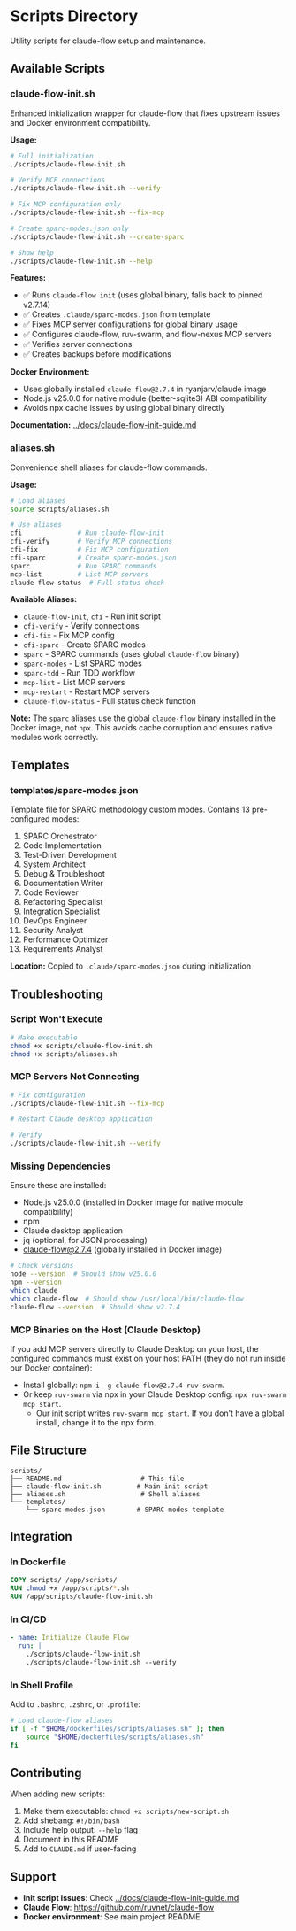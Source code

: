 # Scripts Directory

Utility scripts for claude-flow setup and maintenance.

## Available Scripts

### claude-flow-init.sh

Enhanced initialization wrapper for claude-flow that fixes upstream issues and Docker environment compatibility.

**Usage:**
```bash
# Full initialization
./scripts/claude-flow-init.sh

# Verify MCP connections
./scripts/claude-flow-init.sh --verify

# Fix MCP configuration only
./scripts/claude-flow-init.sh --fix-mcp

# Create sparc-modes.json only
./scripts/claude-flow-init.sh --create-sparc

# Show help
./scripts/claude-flow-init.sh --help
```

**Features:**
- ✅ Runs `claude-flow init` (uses global binary, falls back to pinned v2.7.14)
- ✅ Creates `.claude/sparc-modes.json` from template
- ✅ Fixes MCP server configurations for global binary usage
- ✅ Configures claude-flow, ruv-swarm, and flow-nexus MCP servers
- ✅ Verifies server connections
- ✅ Creates backups before modifications

**Docker Environment:**
- Uses globally installed `claude-flow@2.7.4` in ryanjarv/claude image
- Node.js v25.0.0 for native module (better-sqlite3) ABI compatibility
- Avoids npx cache issues by using global binary directly

**Documentation:** [../docs/claude-flow-init-guide.md](../docs/claude-flow-init-guide.md)

### aliases.sh

Convenience shell aliases for claude-flow commands.

**Usage:**
```bash
# Load aliases
source scripts/aliases.sh

# Use aliases
cfi              # Run claude-flow-init
cfi-verify       # Verify MCP connections
cfi-fix          # Fix MCP configuration
cfi-sparc        # Create sparc-modes.json
sparc            # Run SPARC commands
mcp-list         # List MCP servers
claude-flow-status  # Full status check
```

**Available Aliases:**
- `claude-flow-init`, `cfi` - Run init script
- `cfi-verify` - Verify connections
- `cfi-fix` - Fix MCP config
- `cfi-sparc` - Create SPARC modes
- `sparc` - SPARC commands (uses global `claude-flow` binary)
- `sparc-modes` - List SPARC modes
- `sparc-tdd` - Run TDD workflow
- `mcp-list` - List MCP servers
- `mcp-restart` - Restart MCP servers
- `claude-flow-status` - Full status check function

**Note:** The `sparc` aliases use the global `claude-flow` binary installed in the Docker image, not `npx`. This avoids cache corruption and ensures native modules work correctly.

## Templates

### templates/sparc-modes.json

Template file for SPARC methodology custom modes. Contains 13 pre-configured modes:

1. SPARC Orchestrator
2. Code Implementation
3. Test-Driven Development
4. System Architect
5. Debug & Troubleshoot
6. Documentation Writer
7. Code Reviewer
8. Refactoring Specialist
9. Integration Specialist
10. DevOps Engineer
11. Security Analyst
12. Performance Optimizer
13. Requirements Analyst

**Location:** Copied to `.claude/sparc-modes.json` during initialization

## Troubleshooting

### Script Won't Execute

```bash
# Make executable
chmod +x scripts/claude-flow-init.sh
chmod +x scripts/aliases.sh
```

### MCP Servers Not Connecting

```bash
# Fix configuration
./scripts/claude-flow-init.sh --fix-mcp

# Restart Claude desktop application

# Verify
./scripts/claude-flow-init.sh --verify
```

### Missing Dependencies

Ensure these are installed:
- Node.js v25.0.0 (installed in Docker image for native module compatibility)
- npm
- Claude desktop application
- jq (optional, for JSON processing)
- claude-flow@2.7.4 (globally installed in Docker image)

```bash
# Check versions
node --version  # Should show v25.0.0
npm --version
which claude
which claude-flow  # Should show /usr/local/bin/claude-flow
claude-flow --version  # Should show v2.7.4
```

### MCP Binaries on the Host (Claude Desktop)

If you add MCP servers directly to Claude Desktop on your host, the configured commands must exist on your host PATH (they do not run inside our Docker container):
- Install globally: `npm i -g claude-flow@2.7.4 ruv-swarm`.
- Or keep `ruv-swarm` via npx in your Claude Desktop config: `npx ruv-swarm mcp start`.
  - Our init script writes `ruv-swarm mcp start`. If you don't have a global install, change it to the npx form.

## File Structure

```
scripts/
├── README.md                    # This file
├── claude-flow-init.sh         # Main init script
├── aliases.sh                   # Shell aliases
└── templates/
    └── sparc-modes.json        # SPARC modes template
```

## Integration

### In Dockerfile

```dockerfile
COPY scripts/ /app/scripts/
RUN chmod +x /app/scripts/*.sh
RUN /app/scripts/claude-flow-init.sh
```

### In CI/CD

```yaml
- name: Initialize Claude Flow
  run: |
    ./scripts/claude-flow-init.sh
    ./scripts/claude-flow-init.sh --verify
```

### In Shell Profile

Add to `.bashrc`, `.zshrc`, or `.profile`:

```bash
# Load claude-flow aliases
if [ -f "$HOME/dockerfiles/scripts/aliases.sh" ]; then
    source "$HOME/dockerfiles/scripts/aliases.sh"
fi
```

## Contributing

When adding new scripts:

1. Make them executable: `chmod +x scripts/new-script.sh`
2. Add shebang: `#!/bin/bash`
3. Include help output: `--help` flag
4. Document in this README
5. Add to `CLAUDE.md` if user-facing

## Support

- **Init script issues**: Check [../docs/claude-flow-init-guide.md](../docs/claude-flow-init-guide.md)
- **Claude Flow**: https://github.com/ruvnet/claude-flow
- **Docker environment**: See main project README
